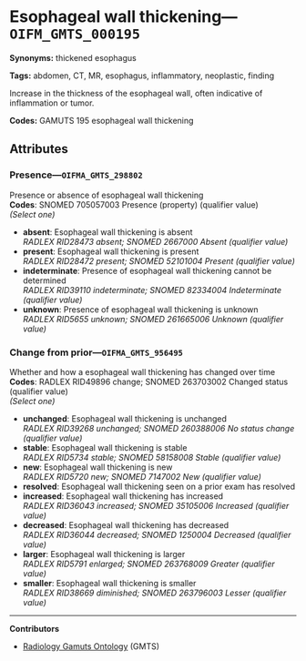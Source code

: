 # Esophageal wall thickening—`OIFM_GMTS_000195`

**Synonyms:** thickened esophagus

**Tags:** abdomen, CT, MR, esophagus, inflammatory, neoplastic, finding

Increase in the thickness of the esophageal wall, often indicative of inflammation or tumor.

**Codes:** GAMUTS 195 esophageal wall thickening

## Attributes

### Presence—`OIFMA_GMTS_298802`

Presence or absence of esophageal wall thickening  
**Codes**: SNOMED 705057003 Presence (property) (qualifier value)  
*(Select one)*

- **absent**: Esophageal wall thickening is absent  
_RADLEX RID28473 absent; SNOMED 2667000 Absent (qualifier value)_
- **present**: Esophageal wall thickening is present  
_RADLEX RID28472 present; SNOMED 52101004 Present (qualifier value)_
- **indeterminate**: Presence of esophageal wall thickening cannot be determined  
_RADLEX RID39110 indeterminate; SNOMED 82334004 Indeterminate (qualifier value)_
- **unknown**: Presence of esophageal wall thickening is unknown  
_RADLEX RID5655 unknown; SNOMED 261665006 Unknown (qualifier value)_

### Change from prior—`OIFMA_GMTS_956495`

Whether and how a esophageal wall thickening has changed over time  
**Codes**: RADLEX RID49896 change; SNOMED 263703002 Changed status (qualifier value)  
*(Select one)*

- **unchanged**: Esophageal wall thickening is unchanged  
_RADLEX RID39268 unchanged; SNOMED 260388006 No status change (qualifier value)_
- **stable**: Esophageal wall thickening is stable  
_RADLEX RID5734 stable; SNOMED 58158008 Stable (qualifier value)_
- **new**: Esophageal wall thickening is new  
_RADLEX RID5720 new; SNOMED 7147002 New (qualifier value)_
- **resolved**: Esophageal wall thickening seen on a prior exam has resolved  
- **increased**: Esophageal wall thickening has increased  
_RADLEX RID36043 increased; SNOMED 35105006 Increased (qualifier value)_
- **decreased**: Esophageal wall thickening has decreased  
_RADLEX RID36044 decreased; SNOMED 1250004 Decreased (qualifier value)_
- **larger**: Esophageal wall thickening is larger  
_RADLEX RID5791 enlarged; SNOMED 263768009 Greater (qualifier value)_
- **smaller**: Esophageal wall thickening is smaller  
_RADLEX RID38669 diminished; SNOMED 263796003 Lesser (qualifier value)_

---

**Contributors**

- [Radiology Gamuts Ontology](https://gamuts.net/) (GMTS)